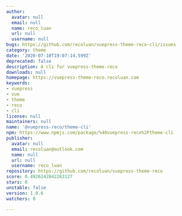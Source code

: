 ```yaml
---
author:
  avatar: null
  email: null
  name: reco_luan
  url: null
  username: null
bugs: https://github.com/recoluan/vuepress-theme-reco-cli/issues
category: theme
date: '2020-07-10T19:07:14.599Z'
deprecated: false
description: A cli for vuepress-theme-reco
downloads: null
homepage: https://vuepress-theme-reco.recoluan.com
keywords:
- vuepress
- vue
- theme
- reco
- cli
license: null
maintainers: null
name: '@vuepress-reco/theme-cli'
npm: https://www.npmjs.com/package/%40vuepress-reco%2Ftheme-cli
publisher:
  avatar: null
  email: recoluan@outlook.com
  name: null
  url: null
  username: reco_luan
repository: https://github.com/recoluan/vuepress-theme-reco
score: 0.4926142842263127
stars: 0
unstable: false
version: 1.0.6
watchers: 0

---
```


